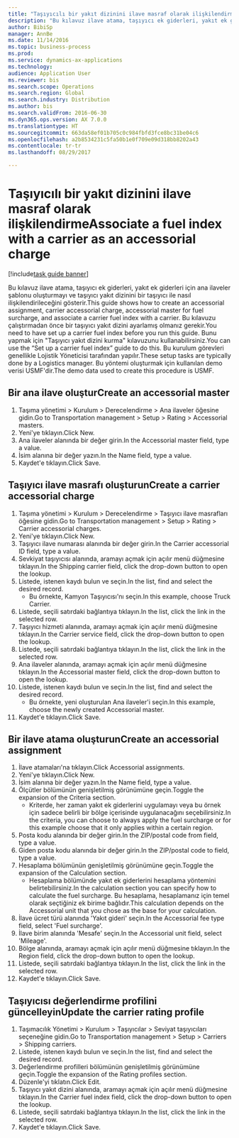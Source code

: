 ```yaml
--- 
title: "Taşıyıcılı bir yakıt dizinini ilave masraf olarak ilişkilendirme"
description: "Bu kılavuz ilave atama, taşıyıcı ek giderleri, yakıt ek giderleri için ana ilaveler şablonu oluşturmayı ve taşıyıcı yakıt dizinini bir taşıyıcı ile nasıl ilişkilendirileceğini gösterir."
author: BibiSp
manager: AnnBe
ms.date: 11/14/2016
ms.topic: business-process
ms.prod: 
ms.service: dynamics-ax-applications
ms.technology: 
audience: Application User
ms.reviewer: bis
ms.search.scope: Operations
ms.search.region: Global
ms.search.industry: Distribution
ms.author: bis
ms.search.validFrom: 2016-06-30
ms.dyn365.ops.version: AX 7.0.0
ms.translationtype: HT
ms.sourcegitcommit: 663da58ef01b705c0c984fbfd3fce8bc31be04c6
ms.openlocfilehash: a2b8534231c5fa50b1e0f709e09d318bb8202a43
ms.contentlocale: tr-tr
ms.lasthandoff: 08/29/2017

---
```

# <a name="associate-a-fuel-index-with-a-carrier-as-an-accessorial-charge"></a><span data-ttu-id="7c720-103">Taşıyıcılı bir yakıt dizinini ilave masraf olarak ilişkilendirme</span><span class="sxs-lookup"><span data-stu-id="7c720-103">Associate a fuel index with a carrier as an accessorial charge</span></span>

[!include[task guide banner](../../includes/task-guide-banner.md)]

<span data-ttu-id="7c720-104">Bu kılavuz ilave atama, taşıyıcı ek giderleri, yakıt ek giderleri için ana ilaveler şablonu oluşturmayı ve taşıyıcı yakıt dizinini bir taşıyıcı ile nasıl ilişkilendirileceğini gösterir.</span><span class="sxs-lookup"><span data-stu-id="7c720-104">This guide shows how to create an accessorial assignment, carrier accessorial charge, accessorial master for fuel surcharge, and associate a carrier fuel index with a carrier.</span></span> <span data-ttu-id="7c720-105">Bu kılavuzu çalıştırmadan önce bir taşıyıcı yakıt dizini ayarlamış olmanız gerekir.</span><span class="sxs-lookup"><span data-stu-id="7c720-105">You need to have set up a carrier fuel index before you run this guide.</span></span> <span data-ttu-id="7c720-106">Bunu yapmak için "Taşıyıcı yakıt dizini kurma" kılavuzunu kullanabilirsiniz.</span><span class="sxs-lookup"><span data-stu-id="7c720-106">You can use the “Set up a carrier fuel index” guide to do this.</span></span> <span data-ttu-id="7c720-107">Bu kurulum görevleri genellikle Lojistik Yöneticisi tarafından yapılır.</span><span class="sxs-lookup"><span data-stu-id="7c720-107">These setup tasks are typically done by a Logistics manager.</span></span> <span data-ttu-id="7c720-108">Bu yöntemi oluşturmak için kullanılan demo verisi USMF'dir.</span><span class="sxs-lookup"><span data-stu-id="7c720-108">The demo data used to create this procedure is USMF.</span></span>


## <a name="create-an-accessorial-master"></a><span data-ttu-id="7c720-109">Bir ana ilave oluştur</span><span class="sxs-lookup"><span data-stu-id="7c720-109">Create an accessorial master</span></span>
1. <span data-ttu-id="7c720-110">Taşıma yönetimi > Kurulum > Derecelendirme > Ana ilaveler öğesine gidin.</span><span class="sxs-lookup"><span data-stu-id="7c720-110">Go to Transportation management > Setup > Rating > Accessorial masters.</span></span>
2. <span data-ttu-id="7c720-111">Yeni'ye tıklayın.</span><span class="sxs-lookup"><span data-stu-id="7c720-111">Click New.</span></span>
3. <span data-ttu-id="7c720-112">Ana ilaveler alanında bir değer girin.</span><span class="sxs-lookup"><span data-stu-id="7c720-112">In the Accessorial master field, type a value.</span></span>
4. <span data-ttu-id="7c720-113">İsim alanına bir değer yazın.</span><span class="sxs-lookup"><span data-stu-id="7c720-113">In the Name field, type a value.</span></span>
5. <span data-ttu-id="7c720-114">Kaydet'e tıklayın.</span><span class="sxs-lookup"><span data-stu-id="7c720-114">Click Save.</span></span>

## <a name="create-a-carrier-accessorial-charge"></a><span data-ttu-id="7c720-115">Taşıyıcı ilave masrafı oluşturun</span><span class="sxs-lookup"><span data-stu-id="7c720-115">Create a carrier accessorial charge</span></span>
1. <span data-ttu-id="7c720-116">Taşıma yönetimi > Kurulum > Derecelendirme > Taşıyıcı ilave masrafları öğesine gidin.</span><span class="sxs-lookup"><span data-stu-id="7c720-116">Go to Transportation management > Setup > Rating > Carrier accessorial charges.</span></span>
2. <span data-ttu-id="7c720-117">Yeni'ye tıklayın.</span><span class="sxs-lookup"><span data-stu-id="7c720-117">Click New.</span></span>
3. <span data-ttu-id="7c720-118">Taşıyıcı ilave numarası alanında bir değer girin.</span><span class="sxs-lookup"><span data-stu-id="7c720-118">In the Carrier accessorial ID field, type a value.</span></span>
4. <span data-ttu-id="7c720-119">Sevkiyat taşıyıcısı alanında, aramayı açmak için açılır menü düğmesine tıklayın.</span><span class="sxs-lookup"><span data-stu-id="7c720-119">In the Shipping carrier field, click the drop-down button to open the lookup.</span></span>
5. <span data-ttu-id="7c720-120">Listede, istenen kaydı bulun ve seçin.</span><span class="sxs-lookup"><span data-stu-id="7c720-120">In the list, find and select the desired record.</span></span>
    * <span data-ttu-id="7c720-121">Bu örnekte, Kamyon Taşıyıcısı'nı seçin.</span><span class="sxs-lookup"><span data-stu-id="7c720-121">In this example, choose Truck Carrier.</span></span>  
6. <span data-ttu-id="7c720-122">Listede, seçili satırdaki bağlantıya tıklayın.</span><span class="sxs-lookup"><span data-stu-id="7c720-122">In the list, click the link in the selected row.</span></span>
7. <span data-ttu-id="7c720-123">Taşıyıcı hizmeti alanında, aramayı açmak için açılır menü düğmesine tıklayın.</span><span class="sxs-lookup"><span data-stu-id="7c720-123">In the Carrier service field, click the drop-down button to open the lookup.</span></span>
8. <span data-ttu-id="7c720-124">Listede, seçili satırdaki bağlantıya tıklayın.</span><span class="sxs-lookup"><span data-stu-id="7c720-124">In the list, click the link in the selected row.</span></span>
9. <span data-ttu-id="7c720-125">Ana ilaveler alanında, aramayı açmak için açılır menü düğmesine tıklayın.</span><span class="sxs-lookup"><span data-stu-id="7c720-125">In the Accessorial master field, click the drop-down button to open the lookup.</span></span>
10. <span data-ttu-id="7c720-126">Listede, istenen kaydı bulun ve seçin.</span><span class="sxs-lookup"><span data-stu-id="7c720-126">In the list, find and select the desired record.</span></span>
    * <span data-ttu-id="7c720-127">Bu örnekte, yeni oluşturulan Ana ilaveler'i seçin.</span><span class="sxs-lookup"><span data-stu-id="7c720-127">In this example, choose the newly created Accessorial master.</span></span>  
11. <span data-ttu-id="7c720-128">Kaydet'e tıklayın.</span><span class="sxs-lookup"><span data-stu-id="7c720-128">Click Save.</span></span>

## <a name="create-an-accessorial-assignment"></a><span data-ttu-id="7c720-129">Bir ilave atama oluşturun</span><span class="sxs-lookup"><span data-stu-id="7c720-129">Create an accessorial assignment</span></span>
1. <span data-ttu-id="7c720-130">İlave atamaları'na tıklayın.</span><span class="sxs-lookup"><span data-stu-id="7c720-130">Click Accessorial assignments.</span></span>
2. <span data-ttu-id="7c720-131">Yeni'ye tıklayın.</span><span class="sxs-lookup"><span data-stu-id="7c720-131">Click New.</span></span>
3. <span data-ttu-id="7c720-132">İsim alanına bir değer yazın.</span><span class="sxs-lookup"><span data-stu-id="7c720-132">In the Name field, type a value.</span></span>
4. <span data-ttu-id="7c720-133">Ölçütler bölümünün genişletilmiş görünümüne geçin.</span><span class="sxs-lookup"><span data-stu-id="7c720-133">Toggle the expansion of the Criteria section.</span></span>
    * <span data-ttu-id="7c720-134">Kriterde, her zaman yakıt ek giderlerini uygulamayı veya bu örnek için sadece belirli bir bölge içerisinde uygulanacağını seçebilirsiniz.</span><span class="sxs-lookup"><span data-stu-id="7c720-134">In the criteria, you can choose to always apply the fuel surcharge or for this example choose that it only applies within a certain region.</span></span>  
5. <span data-ttu-id="7c720-135">Posta kodu alanında bir değer girin.</span><span class="sxs-lookup"><span data-stu-id="7c720-135">In the ZIP/postal code from field, type a value.</span></span>
6. <span data-ttu-id="7c720-136">Giden posta kodu alanında bir değer girin.</span><span class="sxs-lookup"><span data-stu-id="7c720-136">In the ZIP/postal code to field, type a value.</span></span>
7. <span data-ttu-id="7c720-137">Hesaplama bölümünün genişletilmiş görünümüne geçin.</span><span class="sxs-lookup"><span data-stu-id="7c720-137">Toggle the expansion of the Calculation section.</span></span>
    * <span data-ttu-id="7c720-138">Hesaplama bölümünde yakıt ek giderlerini hesaplama yöntemini belirtebilirsiniz.</span><span class="sxs-lookup"><span data-stu-id="7c720-138">In the calculation section you can specify how to calculate the fuel surcharge.</span></span> <span data-ttu-id="7c720-139">Bu hesaplama, hesaplamanız için temel olarak seçtiğiniz ek birime bağlıdır.</span><span class="sxs-lookup"><span data-stu-id="7c720-139">This calculation depends on the Accessorial unit that you chose as the base for your calculation.</span></span>  
8. <span data-ttu-id="7c720-140">İlave ücret türü alanında 'Yakıt gideri' seçin.</span><span class="sxs-lookup"><span data-stu-id="7c720-140">In the Accessorial fee type field, select 'Fuel surcharge'.</span></span>
9. <span data-ttu-id="7c720-141">İlave birim alanında 'Mesafe' seçin.</span><span class="sxs-lookup"><span data-stu-id="7c720-141">In the Accessorial unit field, select 'Mileage'.</span></span>
10. <span data-ttu-id="7c720-142">Bölge alanında, aramayı açmak için açılır menü düğmesine tıklayın.</span><span class="sxs-lookup"><span data-stu-id="7c720-142">In the Region field, click the drop-down button to open the lookup.</span></span>
11. <span data-ttu-id="7c720-143">Listede, seçili satırdaki bağlantıya tıklayın.</span><span class="sxs-lookup"><span data-stu-id="7c720-143">In the list, click the link in the selected row.</span></span>
12. <span data-ttu-id="7c720-144">Kaydet'e tıklayın.</span><span class="sxs-lookup"><span data-stu-id="7c720-144">Click Save.</span></span>

## <a name="update-the-carrier-rating-profile"></a><span data-ttu-id="7c720-145">Taşıyıcısı değerlendirme profilini güncelleyin</span><span class="sxs-lookup"><span data-stu-id="7c720-145">Update the carrier rating profile</span></span>
1. <span data-ttu-id="7c720-146">Taşımacılık Yönetimi > Kurulum > Taşıyıcılar > Seviyat taşıyıcıları seçeneğine gidin.</span><span class="sxs-lookup"><span data-stu-id="7c720-146">Go to Transportation management > Setup > Carriers > Shipping carriers.</span></span>
2. <span data-ttu-id="7c720-147">Listede, istenen kaydı bulun ve seçin.</span><span class="sxs-lookup"><span data-stu-id="7c720-147">In the list, find and select the desired record.</span></span>
3. <span data-ttu-id="7c720-148">Değerlendirme profilleri bölümünün genişletilmiş görünümüne geçin.</span><span class="sxs-lookup"><span data-stu-id="7c720-148">Toggle the expansion of the Rating profiles section.</span></span>
4. <span data-ttu-id="7c720-149">Düzenle'yi tıklatın.</span><span class="sxs-lookup"><span data-stu-id="7c720-149">Click Edit.</span></span>
5. <span data-ttu-id="7c720-150">Taşıyıcı yakıt dizini alanında, aramayı açmak için açılır menü düğmesine tıklayın.</span><span class="sxs-lookup"><span data-stu-id="7c720-150">In the Carrier fuel index field, click the drop-down button to open the lookup.</span></span>
6. <span data-ttu-id="7c720-151">Listede, seçili satırdaki bağlantıya tıklayın.</span><span class="sxs-lookup"><span data-stu-id="7c720-151">In the list, click the link in the selected row.</span></span>
7. <span data-ttu-id="7c720-152">Kaydet'e tıklayın.</span><span class="sxs-lookup"><span data-stu-id="7c720-152">Click Save.</span></span>


